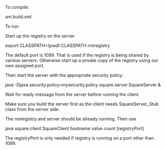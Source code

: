 

To compile:


ant build.xml

To run:

Start up the registry on the server

export CLASSPATH=$(pwd):$CLASSPATH
rmiregistry <port>

The default port is 1099. That is used if the registry is being shared by
various servers. Otherwise start up a private copy of the registry using
our own assigned port.


Then start the server with the appropriate security policy:

java -Djava.security.policy=mysecurity.policy square.server.SquareServer &

Wait for ready message from the server before running the client.



Make sure you build the server first as the client needs SquareServer_Stub
class from the server side.

The rmiregistry and server should be already running. Then use

java square.client.SquareClient hostname value count [registryPort]

The registryPort is only needed if registry is running on a port other than 1099.


